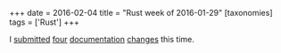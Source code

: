 +++
date = 2016-02-04
title = "Rust week of 2016-01-29"
[taxonomies]
tags = ['Rust']
+++

I [submitted][] [four][] [documentation][] [changes] this time.

  [submitted]: https://github.com/rust-lang/rust/pull/31411
  [four]: https://github.com/rust-lang/rust/pull/31412
  [documentation]: https://github.com/rust-lang/rust/pull/31413
  [changes]: https://github.com/rust-lang/rust/pull/31415
